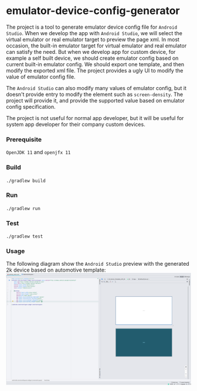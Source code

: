 # emulator-device-config-generator

The project is a tool to generate emulator device config file for `Android Studio`. 
When we develop the app with `Android Studio`, we will select the virtual emulator
or real emulator target to preview the page xml. In most occasion, the built-in
emulator target for virtual emulator and real emulator can satisfy the need. But when
we develop app for custom device, for example a self built device, we should create
emulator config based on current built-in emulator config. We should export one template,
and then modify the exported xml file. The project provides a ugly UI to modify the
value of emulator config file.

The `Android Studio` can also modify many values of emulator config, but it doesn't provide
entry to modify the element such as `screen-density`. The project will provide it, and
provide the supported value based on emulator config specification.

The project is not useful for normal app developer, but it will be useful for system app
developer for their company custom devices.

### Prerequisite

`OpenJDK 11` and `openjfx 11`

### Build

`./gradlew build`

### Run

`./gradlew run`

### Test

`./gradlew test`

### Usage

The following diagram show the `Android Studio` preview with the generated 2k device based
on automotive template:
![android-studio-preview-with-generated-2k-automotive-device](images/android-studio-preview-with-generated-2k-automotive-device.png)